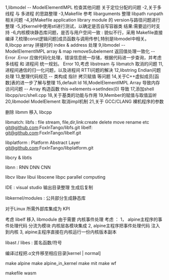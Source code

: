1,libmodel -- ModelElementIMPL 检查其他问题 关于定位分配的问题
-2,关于多线程 与 多进程 的思路整理
-3,Makefile 参考 libarguments 整理 libpath runpath相关问题
-4,对Makefile application library module 的 version与路径问题进行整理
-5,对kernel中使用stl进行测试，以确定是否自写容器类 结果:需要运行时支持
-6,内核模块静态库问题，是否与用户空间一致 : 貌似不行，采用 Makefile直接编译
7,梳理const逻辑问题[成员函数与调用传参],特别是libmodel中相关。
8,libcpp array 拼接时的 index & address 处理
9,libmodel -- ModelElementIMPL array & map removeSubelement 返回值处理一致化 -- Error .Error 应做代码化处理，错误信息统一存储，根据代码进一步查询，并考虑多线程 和 进程间 统一规划。
    Error
10,考虑 libstream 与 libmatch 取消的问题
11,进程间通信的归一化问题，以及进程间 RTTI问题的解决
12,libstring Endian问题处理
13,整理代码规范 -- 类构成 指针 拷贝赋值 等问题
14,关于C++虚拟成员[函数]表的进一步了解与整理
15,default ld
16,ModelElementIMPL Array 导致内存访问问题 -- Array 构造函数 this->elements->setIndex(0) 导致
17,添加shell libcpp/src/shell.cpp
18,关于基类的功能与作用
19,Member的赋值与取值监听
20,libmodel ModelElement 取消impl机制
21,关于 GCC/CLANG 裸机程序的参数

删除 libmm 移入 libcpp


libmatch:
libfs : file stream, file,dir,link:create delete move rename etc
    git@github.com:FoxInTango/libfs.git
libelf:
    git@github.com:FoxInTango/libelf.git

libplatform : Platform Abstract Layer
    git@github.com:FoxInTango/libplatform.git

libcry & libtls 

libnn : RNN DNN CNN

libcv
libav
libui
libscene
libpc parallel computing

IDE : 
    visual studio 
        输出目录整理
        生成后复制          

libkernel/modules : 公共部分生成静态库  

对于Linux 所需外部库集成为 KPI

考虑 libelf 移入 libmodule
由于需要 内核事件处理 考虑 ：
1， alpine主程序的事件处理代码 分流为模块 内核层各模块集成
2,   alpine主程序把事件处理代码 注入到内核
3,   alpine主程序直接在内核运行一份内核版本副本

libast / libes : 匿名函数/符号

编译过程把.o文件移至相应目录[kernel | normal]

make alpine
make alpine_in_kernel
make mit
make wf

makefile wasm

